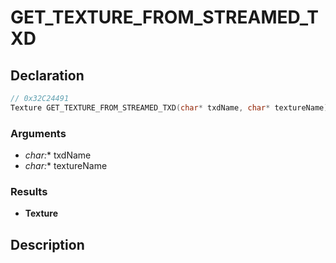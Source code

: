 # GET_TEXTURE_FROM_STREAMED_TXD

## Declaration
```cpp
// 0x32C24491
Texture GET_TEXTURE_FROM_STREAMED_TXD(char* txdName, char* textureName);
```

### Arguments
- **char*:** txdName
- **char*:** textureName

### Results
- **Texture**

## Description

